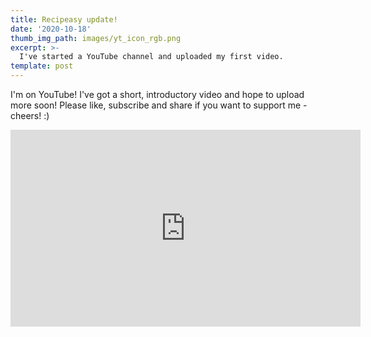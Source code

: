 ```yaml
---
title: Recipeasy update!
date: '2020-10-18'
thumb_img_path: images/yt_icon_rgb.png
excerpt: >-
  I've started a YouTube channel and uploaded my first video.
template: post
---
```


I'm on YouTube! I've got a short, introductory video and hope to upload more soon! Please like, subscribe and share if you want to support me - cheers! :)

<iframe width="560" height="315" src="https://www.youtube.com/embed/FEw85Uh1on8" frameborder="0" allow="accelerometer; autoplay; clipboard-write; encrypted-media; gyroscope; picture-in-picture" allowfullscreen></iframe>